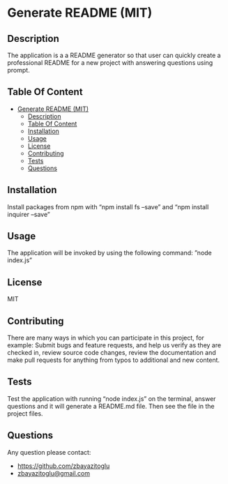 # Generate README  (MIT)

## Description

The application is a a README generator so that user can quickly create a professional README for a new project with answering questions using prompt.


## Table Of Content

- [Generate README  (MIT)](#generate-readme--mit)
  - [Description](#description)
  - [Table Of Content](#table-of-content)
  - [Installation](#installation)
  - [Usage](#usage)
  - [License](#license)
  - [Contributing](#contributing)
  - [Tests](#tests)
  - [Questions](#questions)

  
## Installation

Install packages from npm with “npm install fs –save” and  “npm install inquirer –save”


## Usage

The application will be invoked by using the following command: ”node index.js”


## License

MIT


## Contributing

There are many ways in which you can participate in this project, for example: Submit bugs and feature requests, and help us verify as they are checked in, review source code changes, review the documentation and make pull requests for anything from typos to additional and new content.


## Tests

Test the application with running “node index.js” on the terminal, answer questions and it will generate a README.md file. Then see the file in the project files.


## Questions

Any question please contact:
- https://github.com/zbayazitoglu
- zbayazitoglu@gmail.com

